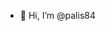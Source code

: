 - 👋 Hi, I’m @palis84
<!---
palis84/palis84 is a ✨ special ✨ repository because its `README.md` (this file) appears on your GitHub profile.
You can click the Preview link to take a look at your changes.
--->
